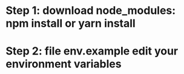 # Step 1: download node_modules: npm install or yarn install
# Step 2: file env.example edit your environment variables
